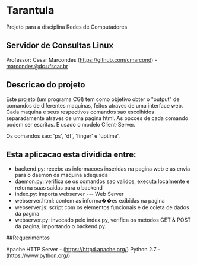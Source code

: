 # Tarantula

Projeto para a disciplina Redes de Computadores

## Servidor de Consultas Linux

Professor: Cesar Marcondes (https://github.com/cmarcond) - marcondes@dc.ufscar.br


## Descricao do projeto

Este projeto (um programa CGI) tem como objetivo obter o "output" de comandos de diferentes maquinas,
feitos atraves de uma interface web. Cada maquina e seus respectivos comandos sao escolhidos
separadamente atraves de uma pagina html. As opcoes de cada comando podem ser escritas.
E usado o modelo Client-Server.

Os comandos sao: 'ps', 'df', 'finger' e 'uptime'.

## Esta aplicacao esta dividida entre:

- backend.py: recebe as informacoes inseridas na pagina web e as envia para o daemon da maquina adequada
- daemon.py: verifica se os comandos sao validos, executa localmente e retorna suas saidas para o backend
- index.py: importa webserver
--- Web Server
- webserver.html: contem as informa��es exibidas na pagina
- webserver.js: script com os elementos funcionais e de coleta de dados da pagina
- webserver.py: invocado pelo index.py, verifica os metodos GET & POST da pagina, importando o backend.py.

##Requerimentos

Apache HTTP Server - (https://httpd.apache.org/)
Python 2.7 - (https://www.python.org/)
